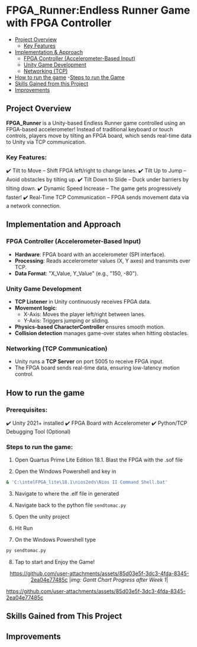 # FPGA_Runner:Endless Runner Game with FPGA Controller

- [Project Overview](#Project-Overview)
    - [Key Features](#Key-Features)
- [Implementation & Approach](#Implementation-and-Approach)
    - [FPGA Controller (Accelerometer-Based Input)](#fpga-controller-accelerometer-based-input)
    - [Unity Game Development](#unity-game-development)
    - [Networking (TCP)](#networking-tcp-communication)
- [How to run the game](#how-to-run-the-game)
    -[Steps to run the Game](#steps-to-run-the-game)
- [Skills Gained from this Project](#skills-gained-from-this-project)
- [Improvements](#improvements)

## Project Overview
**FPGA_Runner** is a Unity-based Endless Runner game controlled using an FPGA-based accelerometer! Instead of traditional keyboard or touch controls, players move by tilting an FPGA board, which sends real-time data to Unity via TCP communication. 

### Key Features:
✔️ Tilt to Move – Shift FPGA left/right to change lanes.
✔️ Tilt Up to Jump – Avoid obstacles by tilting up.
✔️ Tilt Down to Slide – Duck under barriers by tilting down.
✔️ Dynamic Speed Increase – The game gets progressively faster!
✔️ Real-Time TCP Communication – FPGA sends movement data via a network connection.

## Implementation and Approach

### FPGA Controller (Accelerometer-Based Input)
- **Hardware**: FPGA board with an accelerometer (SPI interface).
- **Processing**: Reads accelerometer values (X, Y axes) and transmits over TCP.
- **Data Format**: "X_Value, Y_Value" (e.g., "150, -80").

### Unity Game Development
- **TCP Listener** in Unity continuously receives FPGA data.
- **Movement logic**:
  - X-Axis: Moves the player left/right between lanes.
  - Y-Axis: Triggers jumping or sliding.
- **Physics-based CharacterController** ensures smooth motion.
- **Collision detection** manages game-over states when hitting obstacles.

### Networking (TCP Communication)
- Unity runs a **TCP Server** on port 5005 to receive FPGA input.
- The FPGA board sends real-time data, ensuring low-latency motion control.

## How to run the game

### Prerequisites:
✔️ Unity 2021+ installed
✔️ FPGA Board with Accelerometer
✔️ Python/TCP Debugging Tool (Optional)

### Steps to run the game:
1) Open Quartus Prime Lite Edition 18.1. Blast the FPGA with the .sof file

2) Open the Windows Powershell and key in
```bash
& 'C:\intelFPGA_lite\18.1\nios2eds\Nios II Command Shell.bat'
```

3) Navigate to where the .elf file in generated

4) Navigate back to the python file `sendtomac.py`

5) Open the unity project

6) Hit Run

7) On the Windows Powershell type
```bash
py sendtomac.py
```

8) Tap to start and Enjoy the Game!

<div align = "center" >

https://github.com/user-attachments/assets/85d03e5f-3dc3-4fda-8345-2ea04e77485c
|*img: Gantt Chart Progress after Week 1*|

</div>

https://github.com/user-attachments/assets/85d03e5f-3dc3-4fda-8345-2ea04e77485c

## Skills Gained from This Project


## Improvements



